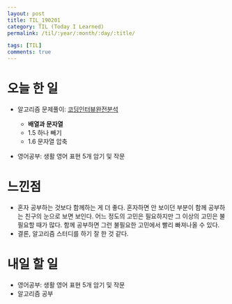 ```yaml
---
layout: post
title: TIL_190201
category: TIL (Today I Learned)
permalink: /til/:year/:month/:day/:title/

tags: [TIL]
comments: true
---
```

# 오늘 한 일

- 알고리즘 문제풀이: [코딩인터뷰완전분석](http://www.kyobobook.co.kr/product/detailViewKor.laf?mallGb=KOR&ejkGb=KOR&barcode=9788966263080&orderClick=JAj)
    - **배열과 문자열**
    - 1.5 하나 빼기
    - 1.6 문자열 압축

- 영어공부: 생활 영어 표현 5개 암기 및 작문


# 느낀점
- 혼자 공부하는 것보다 함께하는 게 더 좋다. 혼자하면 안 보이던 부분이 함께 공부하는 친구의 눈으로 보면 보인다. 어느 정도의 고민은 필요하지만 그 이상의 고민은 불필요할 때가 많다. 함께 공부하면 그런 불필요한 고민에서 빨리 빠져나올 수 있다.
- 결론, 알고리즘 스터디를 하기 잘 한 것 같다.

# 내일 할 일

- 영어공부: 생활 영어 표현 5개 암기 및 작문
- 알고리즘 공부
